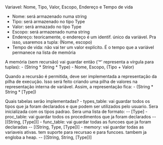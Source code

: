 Variavel: Nome, Tipo, Valor, Escopo, Endereço e Tempo de vida
  - Nome: será armazenado numa string
  - Tipo: será armazenado no tipo Type
  - Valor: será armazado no tipo Type
  - Escopo: será armazenado numa string
  - Endereço: teoricamente, o endereço é um identif. único da variável.
              Pra isso, usaremos a tupla: (Nome, escopo)
  - Tempo de vida: não vai ter um valor explícito. É o tempo que a variável permanece
                    na lista de memória


  A memória (sem recursão) vai guardar então ('\*' representa a vírgula para tuplas):
    - (String * String * Type)
      - Nome, Escopo, (Tipo + Valor)

  Quando a recursão é permitida, deve ser implementada a representação da pilha
  de execução. Isso será feito criando uma pilha de valores na representação interna de
  variável. Assim, a representação fica:
    - (String * String * [Type])



  Quais tabelas serão implementadas?
    - types_table: vai guardar todos os tipos que ja foram declarados e que podem
    ser utilizados pelo usuario. Sera inicializada com os tipos padrao.
    Sera uma lista de formato:
      -- [Type]
    - proc_table: vai guardar todos os procedimentos que ja foram declarados
      -- [(String, [Type])]
    - func_table: vai guardar todas as funcoes que ja foram declaradas
      -- [(String, Type, [Type])]
    - memory: vai guardar todas as variaveis ativas. tem suporte para recursao e para
    funcoes. tambem ja engloba a heap.
      -- [(String, String, [Type])]

